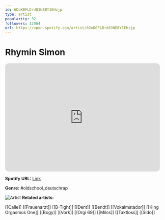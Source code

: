 ```yaml
---
id: 6DoK0FLDrd83NE8Y1EHzjp
type: artist
popularity: 32
followers: 12064
url: https://open.spotify.com/artist/6DoK0FLDrd83NE8Y1EHzjp
---
```

# Rhymin Simon

<iframe style="border-radius:12px" src="https://open.spotify.com/embed/artist/6DoK0FLDrd83NE8Y1EHzjp" width="100%" height="352" frameBorder="0" allowfullscreen="" allow="autoplay; clipboard-write; encrypted-media; fullscreen; picture-in-picture" loading="lazy"></iframe>

**Spotify URL:** [Link](https://open.spotify.com/artist/6DoK0FLDrd83NE8Y1EHzjp)

**Genre:**  #oldschool_deutschrap

![Artist](https://i.scdn.co/image/ab6761610000e5ebfda4fd244504379e26fa5eaf)
**Related artists:**

[[Calle]]
[[Frauenarzt]]
[[B-Tight]]
[[Dent]]
[[Bendt]]
[[Vokalmatador]]
[[King Orgasmus One]]
[[Bogy]]
[[Vork]]
[[Orgi 69]]
[[Milos]]
[[Taktloss]]
[[Sido]]
